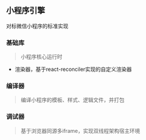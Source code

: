 ## 小程序引擎

对标微信小程序的标准实现

### 基础库
> 小程序核心运行时

- 渲染器，基于react-reconciler实现的自定义渲染器

### 编译器
> 编译小程序的模板、样式、逻辑文件，并打包

### 调试器
> 基于浏览器同源多iframe，实现双线程架构宿主环境
